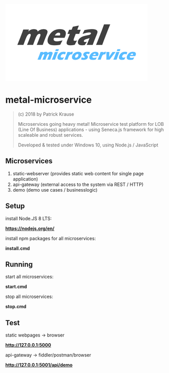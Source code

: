![Logo](https://github.com/PKrause79/metal-microservice/blob/master/metal-microservice-logo.png)

# metal-microservice

> (c) 2018 by Patrick Krause
> 
> Microservices going heavy metal! Microservice test platform for LOB (Line Of Business) 
> applications - using Seneca.js framework for high scaleable and robust services.
> 
> Developed & tested under Windows 10, using Node.js / JavaScript

## Microservices

1. static-webserver (provides static web content for single page application)
2. api-gateway (external access to the system via REST / HTTP)
3. demo (demo use cases / businesslogic)

## Setup

install Node.JS 8 LTS:

__https://nodejs.org/en/__

install npm packages for all microservices:

__install.cmd__

## Running

start all microservices:

__start.cmd__

stop all microservices:

__stop.cmd__
 
## Test

static webpages -> browser

  __http://127.0.0.1:5000__

api-gateway -> fiddler/postman/browser

  __http://127.0.0.1:5001/api/demo__

